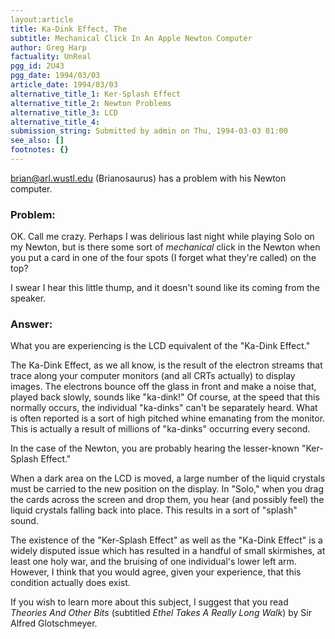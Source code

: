 ```yaml
---
layout:article
title: Ka-Dink Effect, The
subtitle: Mechanical Click In An Apple Newton Computer
author: Greg Harp
factuality: UnReal
pgg_id: 2U43
pgg_date: 1994/03/03
article_date: 1994/03/03
alternative_title_1: Ker-Splash Effect
alternative_title_2: Newton Problems
alternative_title_3: LCD
alternative_title_4: 
submission_string: Submitted by admin on Thu, 1994-03-03 01:00
see_also: []
footnotes: {}
---
```

<div>
<p><a href="https://web.archive.org/web/20130117020443/mailto:brian@arl.wustl.edu">brian@arl.wustl.edu</a> (Brianosaurus) has a problem with his Newton computer.</p>
<h3>Problem:</h3>
<p>OK. Call me crazy. Perhaps I was delirious last night while playing Solo on my Newton, but is there some sort of <em>mechanical</em> click in the Newton when you put a card in one of the four spots (I forget what they're called) on the top?</p>
<p>I swear I hear this little thump, and it doesn't sound like its coming from the speaker.</p>
<h3>Answer:</h3>
<p>What you are experiencing is the LCD equivalent of the "Ka-Dink Effect."</p>
<p>The Ka-Dink Effect, as we all know, is the result of the electron streams that trace along your computer monitors (and all CRTs actually) to display images. The electrons bounce off the glass in front and make a noise that, played back slowly, sounds like "ka-dink!" Of course, at the speed that this normally occurs, the individual "ka-dinks" can't be separately heard. What is often reported is a sort of high pitched whine emanating from the monitor. This is actually a result of millions of "ka-dinks" occurring every second.</p>
<p>In the case of the Newton, you are probably hearing the lesser-known "Ker-Splash Effect."</p>
<p>When a dark area on the LCD is moved, a large number of the liquid crystals must be carried to the new position on the display. In "Solo," when you drag the cards across the screen and drop them, you hear (and possibly feel) the liquid crystals falling back into place. This results in a sort of "splash" sound.</p>
<p>The existence of the "Ker-Splash Effect" as well as the "Ka-Dink Effect" is a widely disputed issue which has resulted in a handful of small skirmishes, at least one holy war, and the bruising of one individual's lower left arm. However, I think that you would agree, given your experience, that this condition actually does exist.</p>
<p>If you wish to learn more about this subject, I suggest that you read <em>Theories And Other Bits</em> (subtitled <em>Ethel Takes A Really Long Walk</em>) by Sir Alfred Glotschmeyer. <!--Amazon_CLS_IM_END--></p>
</div>

